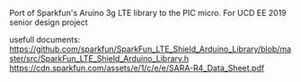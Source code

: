 Port of Sparkfun's Aruino 3g LTE library to the PIC micro.
For UCD EE 2019 senior design project

usefull documents:
https://github.com/sparkfun/SparkFun_LTE_Shield_Arduino_Library/blob/master/src/SparkFun_LTE_Shield_Arduino_Library.h
https://cdn.sparkfun.com/assets/e/1/c/e/e/SARA-R4_Data_Sheet.pdf
